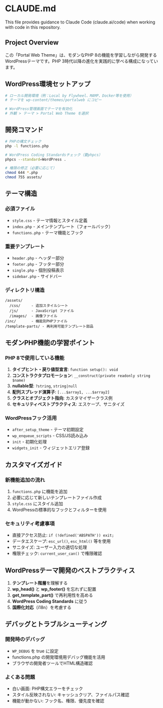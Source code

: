 # CLAUDE.md

This file provides guidance to Claude Code (claude.ai/code) when working with code in this repository.

## Project Overview

この「Portal Web Theme」は、モダンなPHP 8の機能を学習しながら開発するWordPressテーマです。PHP 3時代以降の進化を実践的に学べる構成になっています。

## WordPress環境セットアップ

```bash
# ローカル開発環境（例：Local by Flywheel、MAMP、Docker等を使用）
# テーマを wp-content/themes/portalweb にコピー

# WordPress管理画面でテーマを有効化
# 外観 > テーマ > Portal Web Theme を選択
```

## 開発コマンド

```bash
# PHPの構文チェック
php -l functions.php

# WordPress Coding Standardsチェック（要phpcs）
phpcs --standard=WordPress .

# 権限の修正（必要に応じて）
chmod 644 *.php
chmod 755 assets/
```

## テーマ構造

### 必須ファイル
- `style.css` - テーマ情報とスタイル定義
- `index.php` - メインテンプレート（フォールバック）
- `functions.php` - テーマ機能とフック

### 重要テンプレート
- `header.php` - ヘッダー部分
- `footer.php` - フッター部分  
- `single.php` - 個別投稿表示
- `sidebar.php` - サイドバー

### ディレクトリ構造
```
/assets/
  /css/     - 追加スタイルシート
  /js/      - JavaScript ファイル
  /images/  - 画像ファイル
/inc/       - 機能別PHPファイル
/template-parts/ - 再利用可能テンプレート部品
```

## モダンPHP機能の学習ポイント

### PHP 8で使用している機能
1. **タイプヒント・戻り値型宣言**: `function setup(): void`
2. **コンストラクタプロモーション**: `__construct(private readonly string $name)`
3. **nullable型**: `?string`, `string|null`
4. **配列スプレッド演算子**: `[...$array1, ...$array2]`
5. **クラスとオブジェクト指向**: カスタマイザークラス例
6. **セキュリティベストプラクティス**: エスケープ、サニタイズ

### WordPressフック活用
- `after_setup_theme` - テーマ初期設定
- `wp_enqueue_scripts` - CSS/JS読み込み
- `init` - 初期化処理
- `widgets_init` - ウィジェットエリア登録

## カスタマイズガイド

### 新機能追加の流れ
1. `functions.php` に機能を追加
2. 必要に応じて新しいテンプレートファイル作成
3. `style.css` にスタイル追加
4. WordPressの標準的なフックとフィルターを使用

### セキュリティ考慮事項
- 直接アクセス防止: `if (!defined('ABSPATH')) exit;`
- データエスケープ: `esc_url()`, `esc_html()` 等を使用
- サニタイズ: ユーザー入力の適切な処理
- 権限チェック: `current_user_can()` で権限確認

## WordPressテーマ開発のベストプラクティス

1. **テンプレート階層**を理解する
2. **wp_head()** と **wp_footer()** を忘れずに配置
3. **get_template_part()** で再利用性を高める
4. **WordPress Coding Standards** に従う
5. **国際化対応**（i18n）を考慮する

## デバッグとトラブルシューティング

### 開発時のデバッグ
- `WP_DEBUG` を true に設定
- functions.php の開発環境用デバッグ機能を活用
- ブラウザの開発者ツールでHTML構造確認

### よくある問題
- 白い画面: PHP構文エラーをチェック
- スタイル反映されない: キャッシュクリア、ファイルパス確認
- 機能が動かない: フック名、権限、優先度を確認